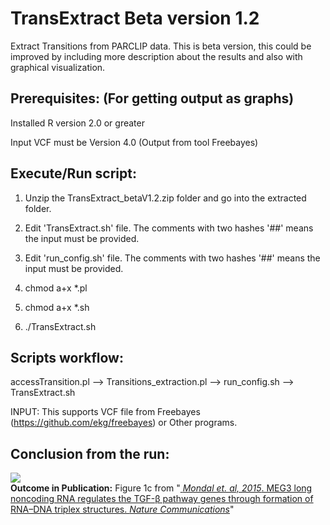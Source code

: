 TransExtract Beta version 1.2
=============================

Extract Transitions from PARCLIP data. This is beta version, this could be improved by including more description about the results and also with graphical visualization.

Prerequisites: (For getting output as graphs)
--------------

Installed R version 2.0 or greater

Input VCF must be Version 4.0 (Output from tool Freebayes)

Execute/Run script: 
------------------

1) Unzip the TransExtract_betaV1.2.zip folder and go into the extracted folder.

2) Edit 'TransExtract.sh' file. The comments with two hashes '##' means the input must be provided.

3) Edit 'run_config.sh' file. The comments with two hashes '##' means the input must be provided.

4) chmod a+x *.pl

5) chmod a+x *.sh

6) ./TransExtract.sh


Scripts workflow:
----------------

accessTransition.pl --> Transitions_extraction.pl --> run_config.sh --> TransExtract.sh


INPUT: This supports VCF file from Freebayes (https://github.com/ekg/freebayes) or Other programs.


Conclusion from the run:
-----------------------

<img src="http://kandurilab.org/bioinformatics/github/TransExtract/transExtract_conversions.png"><br>
<b>Outcome in Publication:</b> Figure 1c from "<a href="https://www.nature.com/articles/ncomms8743"> <i>Mondal et. al, 2015</i>. MEG3 long noncoding RNA regulates the TGF-β pathway genes through formation of RNA–DNA triplex structures. <i>Nature Communications</i></a>"




